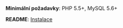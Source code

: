 **Minimální požadavky**: PHP 5.5+, MySQL 5.6+

**README**: [Instalace](https://github.com/antstudiocz/CMS/wiki/Instalace)
